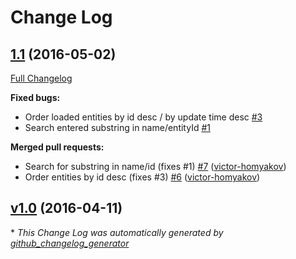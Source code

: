 # Change Log

## [1.1](https://github.com/victor-homyakov/jetbrains-targetprocess-assigned-entities/tree/1.1) (2016-05-02)
[Full Changelog](https://github.com/victor-homyakov/jetbrains-targetprocess-assigned-entities/compare/v1.0...1.1)

**Fixed bugs:**

- Order loaded entities by id desc / by update time desc [\#3](https://github.com/victor-homyakov/jetbrains-targetprocess-assigned-entities/issues/3)
- Search entered substring in name/entityId [\#1](https://github.com/victor-homyakov/jetbrains-targetprocess-assigned-entities/issues/1)

**Merged pull requests:**

- Search for substring in name/id \(fixes \#1\) [\#7](https://github.com/victor-homyakov/jetbrains-targetprocess-assigned-entities/pull/7) ([victor-homyakov](https://github.com/victor-homyakov))
- Order entities by id desc \(fixes \#3\) [\#6](https://github.com/victor-homyakov/jetbrains-targetprocess-assigned-entities/pull/6) ([victor-homyakov](https://github.com/victor-homyakov))

## [v1.0](https://github.com/victor-homyakov/jetbrains-targetprocess-assigned-entities/tree/v1.0) (2016-04-11)


\* *This Change Log was automatically generated by [github_changelog_generator](https://github.com/skywinder/Github-Changelog-Generator)*